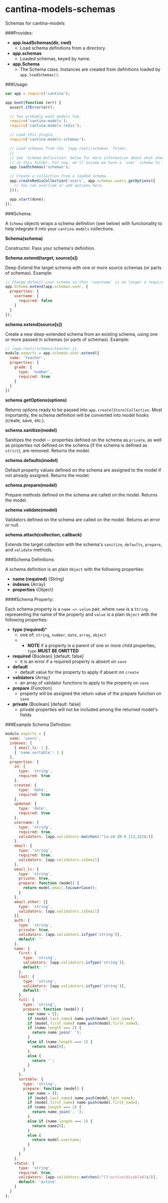 cantina-models-schemas
======================

Schemas for cantina-models

###Provides:

- **app.loadSchemas(dir, cwd)**
  - Load schema definitions from a directory.
- **app.schemas**
  - Loaded schemas, keyed by name.
- **app.Schema**
  - The Schema class. Instances are created from definitions loaded by `app.loadSchemas()`.

###Usage:

```js
var app = require('cantina');

app.boot(function (err) {
  assert.ifError(err);

  // You probably want models too.
  require('cantina-models');
  require('cantina-models-redis');

  // Load this plugin.
  require('cantina-models-schemas');

  // Load schemas from the `[app.root]/schemas` folder.
  //
  // See 'Schema Definition' below for more information about what should go
  // in this folder. For now, we'll assume we have a `user` schema to load.
  app.loadSchemas('schemas');

  // Create a collection from a loaded schema.
  app.createRedisCollection('users', app.schemas.users.getOptions({
    // You can override or add options here.
  }));

  app.start(done);
});
```

###Schema:

A `Schema` objects wraps a schema definition (see below) with functionality
to help integrate it into your `cantina-models` collections.

**Schema(schema)**

Constructor. Pass your schema's definition.

**Schema.extend(target, source[s])**

Deep-Extend the target schema with one or more source schemas (or parts of
schemas). Example:

```js
// Change default user schema so that `username` is no longer a required property
app.Schema.extend(app.schemas.user, {
  properties: {
    username: {
      required: false
    }
  }
});
```

**schema.extend(source[s])**

Create a new deep-extended schema from an existing schema, using one or more
passed in schemas (or parts of schemas). Example:

```js
// [app-root]/schemas/teacher.js
module.exports = app.schemas.user.extend({
  name: 'teacher',
  properties: {
    grade: {
      type: 'number',
      required: true
    }
  }
})
```

**schema.getOptions(options)**

Returns options ready to be passed into `app.create[Store]Collection`. Most
importantly, the schema definition will be converted into model hooks (create,
 save, etc.).

**schema.sanitize(model)**

Sanitizes the model -- properties defined on the schema as `private`, as well as
properties not defined on the schema (if the schema is defined as `strict`), are
removed. Returns the model.

**schema.defaults(model)**

Default property values defined on the schema are assigned to the model if not
already assigned. Returns the model.

**schema.prepare(model)**

Prepare methods defined on the schema are called on the model. Returns the model.

**schema.validate(model)**

Validators defined on the schema are called on the model. Returns an error or null.

**schema.attach(collection, callback)**

Extends the target collection with the schema's `sanitize`, `defaults`,
`prepare`, and `validate` methods.

###Schema Definitions:

A schema definition is an plain `Object` with the following properties:

- **name (required)** {String}
- **indexes** {Array}
- **properties** {Object}

####Schema Property:

Each schema property is a `name => value` pair, where `name` is a `String`
representing the name of the property and `value` is a plain `Object` with the
following properties:

- **type (required)***
  - one of: `string`, `number`, `date`, `array`, `object`
  - * **NOTE** if a property is a parent of one or more child properties, `type` **MUST BE OMITTED**
- **required** {Boolean} [default: false]
  - it is an error if a required property is absent on `save`
- **default**
  - default value for the property to apply if absent on `create`
- **validators** {Array}
  - an array of validator functions to apply to the property on `save`
- **prepare** {Function}
  - property will be assigned the return value of the prepare function on `save`
- **private** {Boolean} [default: false]
  - private properties will not be included among the returned model's fields

###Example Schema Definition:

```js
module.exports = {
  name: 'users',
  indexes: [
    { email_lc: 1 },
    { 'name.sortable': 1 }
  ],
  properties: {
    id: {
      type: 'string',
      required: true
    },
    created: {
      type: 'date',
      required: true
    },
    updated: {
      type: 'date',
      required: true
    },
    username: {
      type: 'string',
      required: true,
      validators: [app.validators.matches(/^[a-zA-Z0-9_]{3,32}$/)]
    },
    email: {
      type: 'string',
      required: true,
      validators: [app.validators.isEmail]
    },
    email_lc: {
      type: 'string',
      private: true,
      prepare: function (model) {
        return model.email.toLowerCase();
      }
    },
    email_other: [{
      type: 'string',
      validators: [app.validators.isEmail]
    }],
    auth: {
      type: 'string',
      private: true,
      validators: [app.validators.isType('string')],
      default: ''
    },
    name: {
      first: {
        type: 'string',
        validators: [app.validators.isType('string')],
        default: ''
      },
      last: {
        type: 'string',
        validators: [app.validators.isType('string')],
        default: ''
      },
      full: {
        type: 'string',
        prepare: function (model) {
          var name = [];
          if (model.last_name) name.push(model.last_name);
          if (model.first_name) name.push(model.first_name);
          if (name.length === 2) {
            return name.join(' ');
          }
          else if (name.length === 1) {
            return name[0];
          }
          else {
            return '';
          }
        }
      },
      sortable: {
        type: 'string',
        prepare: function (model) {
          var name = [];
          if (model.last_name) name.push(model.last_name);
          if (model.first_name) name.push(model.first_name);
          if (name.length === 2) {
            return name.join(', ');
          }
          else if (name.length === 1) {
            return name[0];
          }
          else {
            return model.username;
          }
        }
      }
    },
    status: {
      type: 'string',
      required: true,
      validators: [app.validators.matches(/^(?:active|disabled)$/)],
      default: 'active'
    }
  }
};
```
